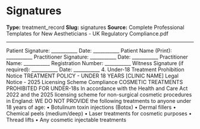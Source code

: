 # Signatures

**Type:** treatment_record
**Slug:** signatures
**Source:** Complete Professional Templates for New Aestheticians - UK Regulatory Compliance.pdf

---

Patient Signature: ___________ Date: ___________ Patient Name (Print): ___________
Practitioner Signature: ___________ Date: ___________ Practitioner Name: ___________ Registration
Number: ___________
Witness Signature (if required): ___________ Date: ___________
4. Under-18 Treatment Prohibition Notice
TREATMENT POLICY - UNDER 18 YEARS [CLINIC NAME]
Legal Notice - 2025 Licensing Scheme Compliance
COSMETIC TREATMENTS PROHIBITED FOR UNDER-18s
In accordance with the Health and Care Act 2022 and the 2025 licensing scheme for non-surgical
cosmetic procedures in England:
WE DO NOT PROVIDE the following treatments to anyone under 18 years of age:
• Botulinum toxin injections (Botox)
• Dermal fillers
• Chemical peels (medium/deep)
• Laser treatments for cosmetic purposes
• Thread lifts
• Any cosmetic injectable treatments